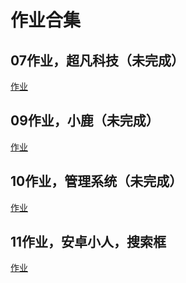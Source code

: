 # 作业合集
<h2>07作业，超凡科技（未完成）</h2>
<a href="https://hrhuangbao.github.io/1909-1/07day/html/zuoye1.html">作业</a>
<h2>09作业，小鹿（未完成）</h2>
<a href="https://hrhuangbao.github.io/1909-1/xiaolu/html/bao.html">作业</a>
<h2>10作业，管理系统（未完成）</h2>
<a href="https://hrhuangbao.github.io/1909-1/10day/html/01.html">作业</a>
<h2>11作业，安卓小人，搜索框</h2>
<a href="https://hrhuangbao.github.io/1909-1/11day/html/01.html">作业</a>